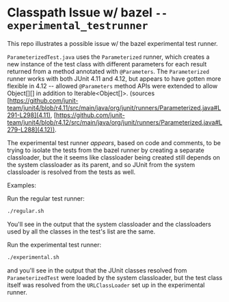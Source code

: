 
# Classpath Issue w/ bazel `--experimental_testrunner`

This repo illustrates a possible issue w/ the bazel experimental test runner.

`ParameterizedTest.java` uses the `Parameterized` runner, which creates a new
instance of the test class with different parameters for each result returned
from a method annotated with `@Parameters`. The `Parameterized` runner works with
both JUnit 4.11 and 4.12, but appears to have gotten more flexible in 4.12 --
allowed `@Parameters` method APIs were extended to allow Object[][] in addition to
Iterable<Object[]>. (sources
[https://github.com/junit-team/junit4/blob/r4.11/src/main/java/org/junit/runners/Parameterized.java#L291-L298](4.11), 
[https://github.com/junit-team/junit4/blob/r4.12/src/main/java/org/junit/runners/Parameterized.java#L279-L288](4.12)).

The experimental test runner _appears_, based on code and comments, to be trying to
isolate the tests from the bazel runner by creating a separate classloader, but the
it seems like classloader being created still depends on the system classloader as its
parent, and so JUnit from the system classloader is resolved from the tests as well.

Examples:

Run the regular test runner:
```bash
./regular.sh

```

You'll see in the output that the system classloader and the classloaders used by
all the classes in the test's list are the same.

Run the experimental test runner:
```bash
./experimental.sh
```

and you'll see in the output that the JUnit classes resolved from `ParameterizedTest`
were loaded by the system classloader, but the test class itself was resolved from
the `URLClassLoader` set up in the experimental runner.